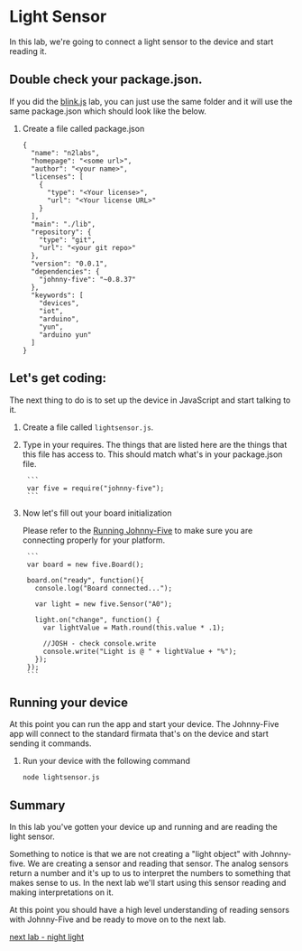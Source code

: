# Light Sensor

In this lab, we're going to connect a light sensor to the device and start reading it. 

## Double check your package.json. 

If you did the [blink.js](./blinky.md) lab, you can just use the same folder and it will use the same package.json which should look like the below. 

1. Create a file called package.json
    
    ```
    {
      "name": "n2labs",
      "homepage": "<some url>",
      "author": "<your name>",
      "licenses": [
        {
          "type": "<Your license>",
          "url": "<Your license URL>"
        }
      ],
      "main": "./lib",
      "repository": {
        "type": "git",
        "url": "<your git repo>"
      },
      "version": "0.0.1",
      "dependencies": {
        "johnny-five": "~0.8.37"
      },
      "keywords": [
        "devices",
        "iot",
        "arduino",
        "yun",
        "arduino yun"
      ]
    }
    ```

## Let's get coding:

The next thing to do is to set up the device in JavaScript and start talking to it. 

1. Create a file called `lightsensor.js`. 
2. Type in your requires. The things that are listed here are the things that this file has access to. This should match what's in your package.json file. 

        ```
        var five = require("johnny-five");
        ```

3. Now let's fill out your board initialization

    Please refer to the [Running Johnny-Five](./runningjohnnyfive.md) to make sure you are connecting properly for your platform.  

        ```
        var board = new five.Board();

        board.on("ready", function(){
          console.log("Board connected...");

          var light = new five.Sensor("A0");

          light.on("change", function() {
            var lightValue = Math.round(this.value * .1);

            //JOSH - check console.write
            console.write("Light is @ " + lightValue + "%");
          });      
        });
        ```
    
## Running your device

At this point you can run the app and start your device. The Johnny-Five app will connect to the standard firmata that's on the device and start sending it commands. 

1. Run your device with the following command 

    `node lightsensor.js`

## Summary

In this lab you've gotten your device up and running and are reading the light sensor. 

Something to notice is that we are not creating a "light object" with Johnny-five. We are creating a sensor and reading that sensor. The analog sensors return a number and it's up to us to interpret the numbers to something that makes sense to us. In the next lab we'll start using this sensor reading and making interpretations on it. 

At this point you should have a high level understanding of reading sensors with Johnny-Five and be ready to move on to the next lab. 

[next lab - night light](./nightlight.md)
